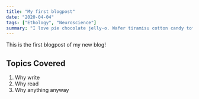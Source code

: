 ```yaml
---
title: "My first blogpost"
date: "2020-04-04"
tags: ["Ethology", "Neuroscience"]
summary: "I love pie chocolate jelly-o. Wafer tiramisu cotton candy toffee sesame snaps. I love danish I love cake chocolate cake marshmallow bonbon fruitcake tart."
---
```


This is the first blogpost of my new blog!

## Topics Covered

1. Why write
2. Why read
3. Why anything anyway
